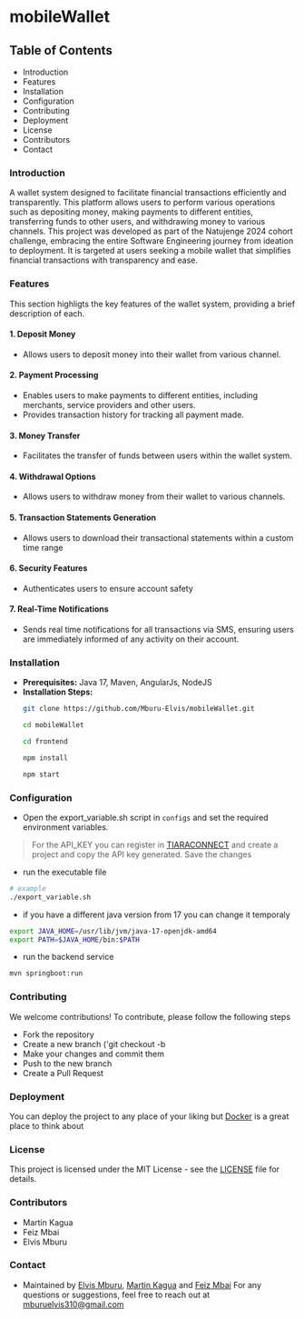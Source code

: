 # mobileWallet


## Table of Contents

- Introduction
- Features
- Installation
- Configuration
- Contributing
- Deployment
- License
- Contributors
- Contact

### Introduction

A wallet system designed to facilitate financial transactions efficiently and transparently. This platform allows users to perform various operations such as depositing money, making payments to different entities, transferring funds to other users, and withdrawing money to various channels. This project was developed as part of the Natujenge 2024 cohort challenge, embracing the entire Software Engineering journey from ideation to deployment. It is targeted at users seeking a mobile wallet that simplifies financial transactions with transparency and ease.

### Features

This section highligts the key features of the wallet system, providing a brief description of each.

#### 1. Deposit Money

- Allows users to deposit money into their wallet from various channel.

#### 2. Payment Processing

- Enables users to make payments to different entities, including merchants, service providers and other users.
- Provides transaction history for tracking all payment made.

#### 3. Money Transfer

- Facilitates the transfer of funds between users within the wallet system.

#### 4. Withdrawal Options

- Allows users to withdraw money from their wallet to various channels.

#### 5. Transaction Statements Generation

- Allows users to download their transactional statements within a custom time range

#### 6. Security Features

- Authenticates users to ensure account safety

#### 7. Real-Time Notifications

- Sends real time notifications for all transactions via SMS, ensuring users are immediately informed of any activity on their account.

### Installation

- **Prerequisites:** Java 17, Maven, AngularJs, NodeJS
- **Installation Steps:** 
	```bash
	git clone https://github.com/Mburu-Elvis/mobileWallet.git
	
	cd mobileWallet
	
	cd frontend

	npm install

	npm start
	```

### Configuration

- Open the export_variable.sh script in `configs` and set the required environment variables.  
> For the API_KEY you can register in [TIARACONNECT](https://api.tiaraconnect.io) and create a project and copy the API key generated.
> Save the changes
- run the executable file
```bash
# example
./export_variable.sh
```
- if you have a different java version from 17 you can change it temporaly
```bash
export JAVA_HOME=/usr/lib/jvm/java-17-openjdk-amd64
export PATH=$JAVA_HOME/bin:$PATH
```
- run the backend service
```bash
mvn springboot:run
```
### Contributing

We welcome contributions! To contribute, please follow the following steps
- Fork the repository
- Create a new branch ('git checkout -b <new-branch-name>
- Make your changes and commit them
- Push to the new branch
- Create a Pull Request

### Deployment

You can deploy the project to any place of your liking but [Docker](hub.docker.com) is a great place to think about

### License

This project is licensed under the MIT License - see the [LICENSE](license) file for details.

### Contributors

- Martin Kagua
- Feiz Mbai
- Elvis Mburu

### Contact

- Maintained by [Elvis Mburu](https://linktr.ee/mburuelvis), [Martin Kagua]() and [Feiz Mbai]()
For any questions or suggestions, feel free to reach out at [mburuelvis310@gmail.com](mailto:mburuelvis310@gmail.com)
